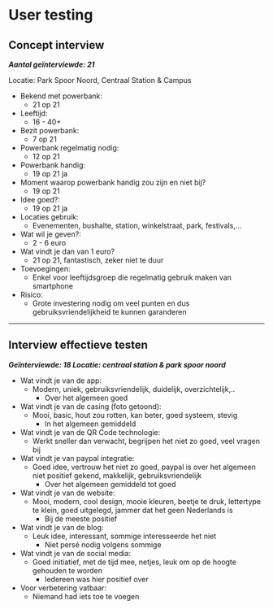 # User testing

## Concept interview
***Aantal geïnterviewde: 21***

Locatie: Park Spoor Noord, Centraal Station & Campus
- Bekend met powerbank: 
    - 21 op 21
- Leeftijd: 
    - 16 - 40+
- Bezit powerbank: 
    - 7 op 21
- Powerbank regelmatig nodig: 
    - 12 op 21
- Powerbank handig: 
    - 19 op 21 ja
- Moment waarop powerbank handig zou zijn en niet bij? 
     - 19 op 21
- Idee goed?: 
    - 19 op 21 ja
- Locaties gebruik: 
    - Evenementen, bushalte, station, winkelstraat, park, festivals,...
- Wat wil je geven?: 
    - 2 - 6 euro
- Wat vindt je dan van 1 euro? 
    - 21 op 21, fantastisch, zeker niet te duur
- Toevoegingen: 
    - Enkel voor leeftijdsgroep die regelmatig gebruik maken van smartphone
- Risico: 
    - Grote investering nodig om veel punten en dus gebruiksvriendelijkheid te kunnen garanderen
 
***
## Interview effectieve testen
***Geïnterviewde: 18
Locatie: centraal station & park spoor noord***
- Wat vindt je van de app:
    - Modern, uniek, gebruiksvriendelijk, duidelijk, overzichtelijk,..
        - Over het algemeen goed
- Wat vindt je van de casing (foto getoond):
    - Mooi, basic, hout zou rotten, kan beter, goed systeem, stevig
        - In het algemeen gemiddeld
- Wat vindt je van de QR Code technologie:
    - Werkt sneller dan verwacht, begrijpen het niet zo goed, veel vragen bij
- Wat vindt je van paypal integratie:
    - Goed idee, vertrouw het niet zo goed, paypal is over het algemeen niet positief gekend, makkelijk, gebruiksvriendelijk
        - Over het algemeen gemiddeld tot goed
- Wat vindt je van de website:
    - Mooi, modern, cool design, mooie kleuren, beetje te druk, lettertype te klein, goed uitgelegd, jammer dat het geen Nederlands is
        - Bij de meeste positief
- Wat vindt je van de blog:
    - Leuk idee, interessant, sommige interesseerde het niet 
        - Niet persé nodig volgens sommige
- Wat vindt je van de social media:
    - Goed initiatief, met de tijd mee, netjes, leuk om op de hoogte gehouden te worden
        - Iedereen was hier positief over
- Voor verbetering vatbaar:
    - Niemand had iets toe te voegen
